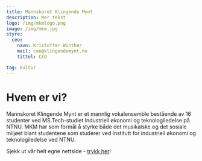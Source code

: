 ```yaml
---
title: Mannskoret Klingende Mynt
description: Mer tekst
logo: /img/mkmlogo.png
image: /img/mkm.jpg
styre:
  ceo:
    navn: Kristoffer Winther
    mail: ceo@klingendemynt.no
    tittel: CEO

tag: kultur
---
```


# Hvem er vi?

Mannskoret Klingende Mynt er et mannlig vokalensemble bestående av 16 studenter ved MS.Tech-studiet Industriell økonomi og teknologiledelse på NTNU. MKM har som formål å styrke både det musikalske og det sosiale miljøet blant studentene som studerer ved institutt for industriell økonomi og teknologiledelse ved NTNU.

Sjekk ut vår helt egne nettside - [trykk her](http://klingendemynt.no/)!
